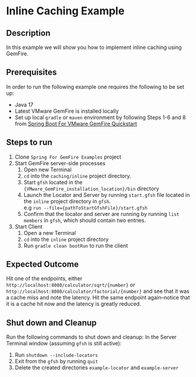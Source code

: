 # Inline Caching Example

## Description
In this example we will show you how to implement inline caching using GemFire.

## Prerequisites
In order to run the following example one requires the following to be set up:
* Java 17
* Latest VMware GemFire is installed locally
* Set up local `gradle` or `maven` environment by following Steps 1-6 and 8 from [Spring Boot For VMware GemFire Quickstart](https://docs.vmware.com/en/Spring-Boot-for-VMware-GemFire/index.html#spring-boot-for-vmware-gemfire-quick-start-0)

## Steps to run
1. Clone `Spring For GemFire Examples` project
2. Start GemFire server-side processes
    1. Open new Terminal
    2. `cd` into the `caching/inline` project directory.
    3. Start `gfsh` located in the `{VMware_GemFire_installation_location}/bin` directory
    4. Launch the Locator and Server by running `start.gfsh` file located in the `inline` project directory in `gfsh`. <br> e.g `run --file={pathToStartGfshFile}/start.gfsh`
    5. Confirm that the locator and server are running by running `list members` in `gfsh`, which should contain two entries.
3. Start Client
    1. Open a new Terminal
    2. `cd` into the `inline` project directory
    3. Run `gradle clean bootRun` to run the client


## Expected Outcome

Hit one of the endpoints, either `http://localhost:8080/calculator/sqrt/{number}` or `http://localhost:8080/calculator/factorial/{number}` 
and see that it was a cache miss and note the latency. Hit the same endpoint again–notice that it is a cache hit now and the latency is greatly reduced.

## Shut down and Cleanup
Run the following commands to shut down and cleanup:
In the Server Terminal window (assuming `gfsh` is still active):
1. Run `shutdown --include-locators`
2. Exit from the `gfsh` by running `quit`
3. Delete the created directories `example-locator` and `example-server`